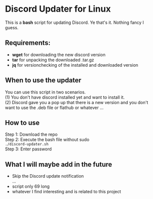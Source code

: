 # Discord Updater for Linux
This is a **bash** script for updating Discord. Ye that's it. Nothing fancy I guess.

## Requirements:
- **wget** for downloading the new discord version
- **tar** for unpacking the downloaded .tar.gz
- **jq** for versionchecking of the installed and downloaded version

## When to use the updater
You can use this script in two scenarios.\
(1) You don't have discord installed yet and want to install it.\
(2) Discord gave you a pop up that there is a new version and you don't want to use the .deb file or flathub or whatever ...

## How to use

Step 1: Download the repo\
Step 2: Execute the bash file without sudo\
<code>./discord-updater.sh</code>\
Step 3: Enter password

## What I will maybe add in the future
- Skip the Discord update notification\
...
- script only 69 long
- whatever I find interesting and is related to this project